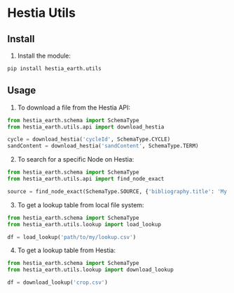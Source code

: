 # Hestia Utils

## Install

1. Install the module:
```bash
pip install hestia_earth.utils
```

## Usage

1. To download a file from the Hestia API:
```python
from hestia_earth.schema import SchemaType
from hestia_earth.utils.api import download_hestia

cycle = download_hestia('cycleId', SchemaType.CYCLE)
sandContent = download_hestia('sandContent', SchemaType.TERM)
```

2. To search for a specific Node on Hestia:
```python
from hestia_earth.schema import SchemaType
from hestia_earth.utils.api import find_node_exact

source = find_node_exact(SchemaType.SOURCE, {'bibliography.title': 'My Bibliography'})
```

3. To get a lookup table from local file system:
```python
from hestia_earth.schema import SchemaType
from hestia_earth.utils.lookup import load_lookup

df = load_lookup('path/to/my/lookup.csv')
```

4. To get a lookup table from Hestia:
```python
from hestia_earth.schema import SchemaType
from hestia_earth.utils.lookup import download_lookup

df = download_lookup('crop.csv')
```

